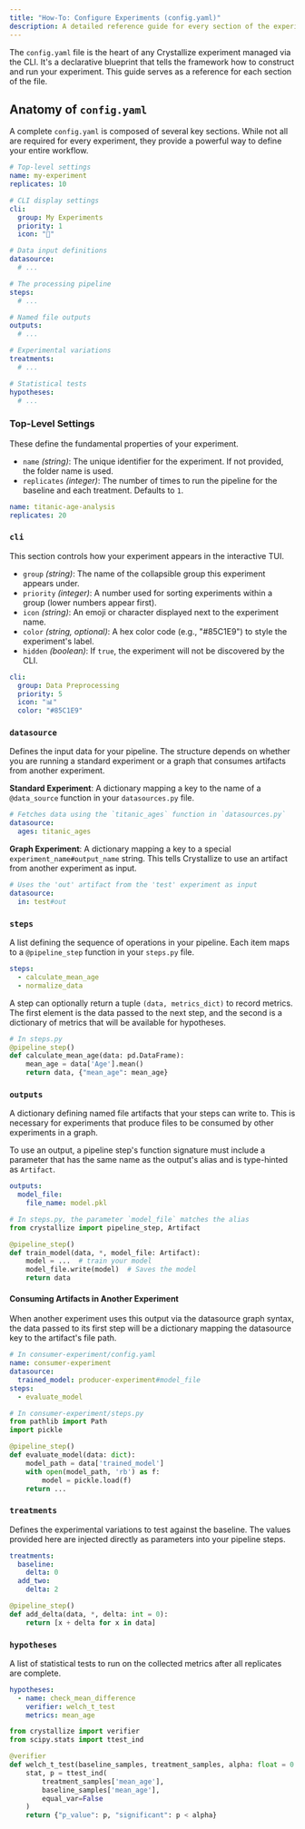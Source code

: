 ```yaml
---
title: "How-To: Configure Experiments (config.yaml)"
description: A detailed reference guide for every section of the experiment config.yaml file.
---
```


The `config.yaml` file is the heart of any Crystallize experiment managed via the CLI. It's a declarative blueprint that tells the framework how to construct and run your experiment. This guide serves as a reference for each section of the file.

## Anatomy of `config.yaml`

A complete `config.yaml` is composed of several key sections. While not all are required for every experiment, they provide a powerful way to define your entire workflow.

```yaml
# Top-level settings
name: my-experiment
replicates: 10

# CLI display settings
cli:
  group: My Experiments
  priority: 1
  icon: "🧪"

# Data input definitions
datasource:
  # ...

# The processing pipeline
steps:
  # ...

# Named file outputs
outputs:
  # ...

# Experimental variations
treatments:
  # ...

# Statistical tests
hypotheses:
  # ...
```

### Top-Level Settings
These define the fundamental properties of your experiment.
- `name` *(string)*: The unique identifier for the experiment. If not provided, the folder name is used.
- `replicates` *(integer)*: The number of times to run the pipeline for the baseline and each treatment. Defaults to `1`.

```yaml
name: titanic-age-analysis
replicates: 20
```

### `cli`
This section controls how your experiment appears in the interactive TUI.
- `group` *(string)*: The name of the collapsible group this experiment appears under.
- `priority` *(integer)*: A number used for sorting experiments within a group (lower numbers appear first).
- `icon` *(string)*: An emoji or character displayed next to the experiment name.
- `color` *(string, optional)*: A hex color code (e.g., "#85C1E9") to style the experiment's label.
- `hidden` *(boolean)*: If `true`, the experiment will not be discovered by the CLI.

```yaml
cli:
  group: Data Preprocessing
  priority: 5
  icon: "📊"
  color: "#85C1E9"
```

### `datasource`
Defines the input data for your pipeline. The structure depends on whether you are running a standard experiment or a graph that consumes artifacts from another experiment.

**Standard Experiment**: A dictionary mapping a key to the name of a `@data_source` function in your `datasources.py` file.
```yaml
# Fetches data using the `titanic_ages` function in `datasources.py`
datasource:
  ages: titanic_ages
```

**Graph Experiment**: A dictionary mapping a key to a special `experiment_name#output_name` string. This tells Crystallize to use an artifact from another experiment as input.
```yaml
# Uses the 'out' artifact from the 'test' experiment as input
datasource:
  in: test#out
```

### `steps`
A list defining the sequence of operations in your pipeline. Each item maps to a `@pipeline_step` function in your `steps.py` file.

```yaml
steps:
  - calculate_mean_age
  - normalize_data
```

A step can optionally return a tuple `(data, metrics_dict)` to record metrics. The first element is the data passed to the next step, and the second is a dictionary of metrics that will be available for hypotheses.

```python
# In steps.py
@pipeline_step()
def calculate_mean_age(data: pd.DataFrame):
    mean_age = data['Age'].mean()
    return data, {"mean_age": mean_age}
```

### `outputs`
A dictionary defining named file artifacts that your steps can write to. This is necessary for experiments that produce files to be consumed by other experiments in a graph.

To use an output, a pipeline step's function signature must include a parameter that has the same name as the output's alias and is type-hinted as `Artifact`.

```yaml
outputs:
  model_file:
    file_name: model.pkl
```

```python
# In steps.py, the parameter `model_file` matches the alias
from crystallize import pipeline_step, Artifact

@pipeline_step()
def train_model(data, *, model_file: Artifact):
    model = ...  # train your model
    model_file.write(model)  # Saves the model
    return data
```

#### Consuming Artifacts in Another Experiment
When another experiment uses this output via the datasource graph syntax, the data passed to its first step will be a dictionary mapping the datasource key to the artifact's file path.

```yaml
# In consumer-experiment/config.yaml
name: consumer-experiment
datasource:
  trained_model: producer-experiment#model_file
steps:
  - evaluate_model
```

```python
# In consumer-experiment/steps.py
from pathlib import Path
import pickle

@pipeline_step()
def evaluate_model(data: dict):
    model_path = data['trained_model']
    with open(model_path, 'rb') as f:
        model = pickle.load(f)
    return ...
```

### `treatments`
Defines the experimental variations to test against the baseline. The values provided here are injected directly as parameters into your pipeline steps.

```yaml
treatments:
  baseline:
    delta: 0
  add_two:
    delta: 2
```

```python
@pipeline_step()
def add_delta(data, *, delta: int = 0):
    return [x + delta for x in data]
```

### `hypotheses`
A list of statistical tests to run on the collected metrics after all replicates are complete.

```yaml
hypotheses:
  - name: check_mean_difference
    verifier: welch_t_test
    metrics: mean_age
```

```python
from crystallize import verifier
from scipy.stats import ttest_ind

@verifier
def welch_t_test(baseline_samples, treatment_samples, alpha: float = 0.05):
    stat, p = ttest_ind(
        treatment_samples['mean_age'],
        baseline_samples['mean_age'],
        equal_var=False
    )
    return {"p_value": p, "significant": p < alpha}
```
